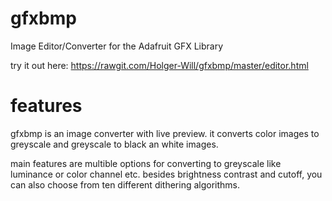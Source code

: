 # gfxbmp
Image Editor/Converter for the Adafruit GFX Library

try it out here: https://rawgit.com/Holger-Will/gfxbmp/master/editor.html

# features

gfxbmp is an image converter with live preview.
it converts color images to greyscale and greyscale to black an white images.

main features are multible options for converting to greyscale like luminance or color channel etc.
besides brightness contrast and cutoff, you can also choose from ten different dithering algorithms.

